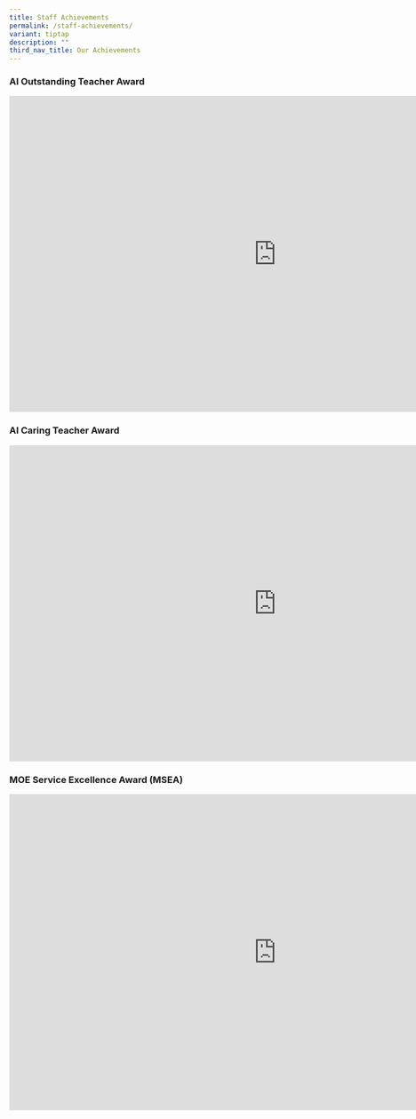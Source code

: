 ```yaml
---
title: Staff Achievements
permalink: /staff-achievements/
variant: tiptap
description: ""
third_nav_title: Our Achievements
---
```

<h3>AI Outstanding Teacher Award </h3>
<p></p>
<div class="iframe-wrapper">
<iframe height="569" width="960" allowfullscreen="true" frameborder="0" src="https://docs.google.com/presentation/d/e/2PACX-1vTZXL9_WF8mGW3qRE7xuRjoIBtUJyKu1eJsYn1sHNk2o4Kr7PdC8VIMQW02ye7sOC0WKLcQymKB_gfI/pubembed?start=true&amp;loop=true&amp;delayms=3000"></iframe>
</div>
<h3>AI Caring Teacher Award </h3>
<div class="iframe-wrapper">
<iframe height="569" width="960" allowfullscreen="true" frameborder="0" src="https://docs.google.com/presentation/d/e/2PACX-1vTG3QWhMvBl-8BV0SqFPOk-Cyvro7h_-roFx13_r02HBibZdc9JK3tfO9aiB-0XJfsJfpYrqFOZ5BJT/pubembed?start=true&amp;loop=true&amp;delayms=2000"></iframe>
</div>
<h3>MOE Service Excellence Award (MSEA) </h3>
<div class="iframe-wrapper">
<iframe height="569" width="960" allowfullscreen="true" frameborder="0" src="https://docs.google.com/presentation/d/e/2PACX-1vTvR30eZJPD0i9X7PecSJ5O0e7D5kZyBParzFXu7nNBBg9cJszC7YewcFXisXFh_TXHdFYHFAZuiUcF/pubembed?start=true&amp;loop=true&amp;delayms=1000"></iframe>
</div>
<p>
<br>
</p>
<p></p>